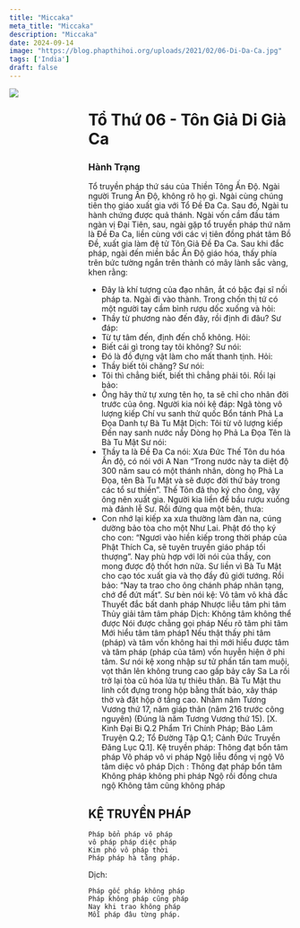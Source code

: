 ```yaml
---
title: "Miccaka"
meta_title: "Miccaka"
description: "Miccaka"
date: 2024-09-14
image: "https://blog.phapthihoi.org/uploads/2021/02/06-Di-Da-Ca.jpg"
tags: ['India']
draft: false
---
```


<div style="display: flex; justify-content: space-between;">

  <div style="flex: 1; padding-right: 10px;">
    <img decoding="async" src="https://blog.phapthihoi.org/uploads/2021/02/06-Di-Da-Ca.jpg">
  </div>

  <div style="flex: 3; padding-left: 10px;">
    <h1>Tổ Thứ 06 - Tôn Giả Di Già Ca</h1>
    <h3>Hành Trạng</h3>

Tổ truyền pháp thứ sáu của Thiền Tông Ấn Độ.
Ngài người Trung Ấn Độ, không rõ họ gì. Ngài cùng chúng tiên thọ giáo xuất gia với Tổ Đề Đa Ca. Sau đó, Ngài tu hành chứng được quả thánh.
Ngài vốn cầm đầu tám ngàn vị Đại Tiên, sau, ngài gặp tổ truyền pháp thứ năm là Đề Đa Ca, liền cùng với các vị tiên đồng phát tâm Bồ Đề, xuất gia làm đệ tử Tôn Giả Đề Đa Ca. Sau khi đắc pháp, ngài đến miền bắc Ấn Độ giáo hóa, thấy phía trên bức tường ngắn trên thành có mây lành sắc vàng, khen rằng:
- Đây là khí tượng của đạo nhân, ắt có bậc đại sĩ nối pháp ta.
  Ngài đi vào thành. Trong chốn thị tứ có một người tay cầm bình rượu dốc xuống và hỏi:
- Thầy từ phương nào đến đây, rồi định đi đâu?
  Sư đáp:
- Từ tự tâm đến, định đến chỗ không.
  Hỏi:
- Biết cái gì trong tay tôi không?
  Sư nói:
- Đó là đồ đựng vật làm cho mất thanh tịnh.
  Hỏi:
- Thầy biết tôi chăng?
  Sư nói:
- Tôi thì chẳng biết, biết thì chẳng phải tôi.
  Rồi lại bảo:
- Ông hãy thử tự xưng tên họ, ta sẽ chỉ cho nhân đời trước của ông.
  Người kia nói kệ đáp:
  Ngã tòng vô lượng kiếp
  Chí vu sanh thử quốc
  Bổn tánh Phả La Đọa
  Danh tự Bà Tu Mật
  Dịch:
  Tôi từ vô lượng kiếp
  Đến nay sanh nước nầy
  Dòng họ Phả La Đọa
  Tên là Bà Tu Mật
  Sư nói:
- Thầy ta là Đề Đa Ca nói: Xưa Đức Thế Tôn du hóa Ấn độ, có nói với A Nan “Trong nước này ta diệt độ 300 năm sau có một thánh nhân, dòng họ Phả La Đọa, tên Bà Tu Mật và sẽ được đời thứ bảy trong các tổ sư thiền”. Thế Tôn đã thọ ký cho ông, vậy ông nên xuất gia.
  Người kia liền để bầu rượu xuống mà đảnh lễ Sư. Rồi đứng qua một bên, thưa:
- Con nhớ lại kiếp xa xưa thường làm đàn na, cúng dường bảo tòa cho một Như Lai. Phật đó thọ ký cho con: “Ngươi vào hiền kiếp trong thời pháp của Phật Thích Ca, sẽ tuyên truyền giáo pháp tối thượng”. Nay phù hợp với lời nói của thầy, con mong được độ thốt hơn nữa.
  Sư liền vì Bà Tu Mật cho cạo tóc xuất gia và thọ đầy đủ giới tướng. Rồi bảo: “Nay ta trao cho ông chánh pháp nhãn tạng, chớ để đứt mất”. Sư bèn nói kệ:
  Vô tâm vô khả đắc
  Thuyết đắc bất danh pháp
  Nhược liễu tâm phi tâm
  Thủy giải tâm tâm pháp
  Dịch:
  Không tâm không thể được
  Nói được chẳng gọi pháp
  Nếu rõ tâm phi tâm
  Mới hiểu tâm tâm pháp1 Nếu thật thấy phi tâm (pháp) và tâm vốn không hai thì mới hiểu được tâm và tâm pháp (pháp của tâm) vốn huyễn hiện ở phi tâm.
  Sư nói kệ xong nhập sư tử phấn tấn tam muội, vọt thân lên không trung cao gấp bảy cây Sa La rồi trở lại tòa cũ hóa lửa tự thiêu thân.
  Bà Tu Mật thu linh cốt đựng trong hộp bằng thất bảo, xây tháp thờ và đặt hộp ở tầng cao.
  Nhằm năm Tương Vương thứ 17, năm giáp thân (năm 216 trước công nguyên) (Đúng là năm Tương Vương thứ 15).
  [X. Kinh Đại Bi Q.2 Phẩm Trì Chính Pháp; Bảo Lâm Truyện Q.2; Tổ Đường Tập Q.1; Cảnh Đức Truyền Đăng Lục Q.1].
  Kệ truyền pháp:
  Thông đạt bổn tâm pháp
  Vô pháp vô vi pháp
  Ngộ liễu đồng vị ngộ
  Vô tâm diệc vô pháp
  Dịch :
  Thông đạt pháp bổn tâm
  Không pháp không phi pháp
  Ngộ rồi đồng chưa ngộ
  Không tâm cũng không pháp

<h2>KỆ TRUYỀN PHÁP</h2>

    Pháp bổn pháp vô pháp
    vô pháp pháp diệc pháp
    Kim phó vô pháp thời
    Pháp pháp hà tằng pháp.

Dịch:

    Pháp gốc pháp không pháp
    Pháp không pháp cũng pháp
    Nay khi trao không pháp
    Mỗi pháp đâu từng pháp.
  </div>

</div>
